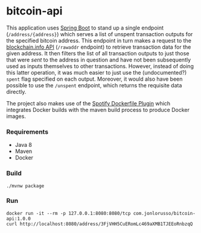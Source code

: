 # bitcoin-api

This application uses [Spring Boot](https://spring.io/projects/spring-boot) to stand up a single endpoint (`/address/{address}`) which serves a list of unspent transaction outputs for the specified bitcoin address.  This endpoint in turn makes a request to the [blockchain.info API](https://www.blockchain.com/api/blockchain_api) (`/rawaddr` endpoint) to retrieve transaction data for the given address.  It then filters the list of all transaction outputs to just those that were _sent_ to the address in question and have not been subsequently used as inputs themselves to other transactions.  However, instead of doing this latter operation, it was much easier to just use the (undocumented?) `spent` flag specified on each output.  Moreover, it would also have been possible to use the `/unspent` endpoint, which returns the requisite data directly.
  
The project also makes use of the [Spotify Dockerfile Plugin](https://github.com/spotify/dockerfile-maven) which integrates Docker builds with the maven build process to produce Docker images.  

### Requirements

* Java 8
* Maven
* Docker


### Build

```
./mvnw package
```


### Run


```
docker run -it --rm -p 127.0.0.1:8080:8080/tcp com.jonlorusso/bitcoin-api:1.0.0
curl http://localhost:8080/address/3FjVHH5CuERomLc469aXMB1TJEEoRnbzqQ
```

